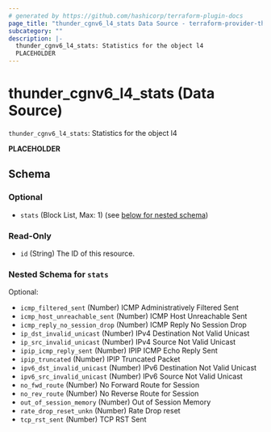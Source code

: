 ```yaml
---
# generated by https://github.com/hashicorp/terraform-plugin-docs
page_title: "thunder_cgnv6_l4_stats Data Source - terraform-provider-thunder"
subcategory: ""
description: |-
  thunder_cgnv6_l4_stats: Statistics for the object l4
  PLACEHOLDER
---
```


# thunder_cgnv6_l4_stats (Data Source)

`thunder_cgnv6_l4_stats`: Statistics for the object l4

__PLACEHOLDER__



<!-- schema generated by tfplugindocs -->
## Schema

### Optional

- `stats` (Block List, Max: 1) (see [below for nested schema](#nestedblock--stats))

### Read-Only

- `id` (String) The ID of this resource.

<a id="nestedblock--stats"></a>
### Nested Schema for `stats`

Optional:

- `icmp_filtered_sent` (Number) ICMP Administratively Filtered Sent
- `icmp_host_unreachable_sent` (Number) ICMP Host Unreachable Sent
- `icmp_reply_no_session_drop` (Number) ICMP Reply No Session Drop
- `ip_dst_invalid_unicast` (Number) IPv4 Destination Not Valid Unicast
- `ip_src_invalid_unicast` (Number) IPv4 Source Not Valid Unicast
- `ipip_icmp_reply_sent` (Number) IPIP ICMP Echo Reply Sent
- `ipip_truncated` (Number) IPIP Truncated Packet
- `ipv6_dst_invalid_unicast` (Number) IPv6 Destination Not Valid Unicast
- `ipv6_src_invalid_unicast` (Number) IPv6 Source Not Valid Unicast
- `no_fwd_route` (Number) No Forward Route for Session
- `no_rev_route` (Number) No Reverse Route for Session
- `out_of_session_memory` (Number) Out of Session Memory
- `rate_drop_reset_unkn` (Number) Rate Drop reset
- `tcp_rst_sent` (Number) TCP RST Sent


